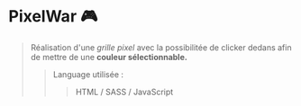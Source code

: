  # PixelWar 🎮

 >Réalisation d'une _grille pixel_ avec la possibilitée de clicker dedans afin de mettre de une **couleur sélectionnable.**
 >>
 >>Language utilisée : 
 >>>HTML / SASS / JavaScript
